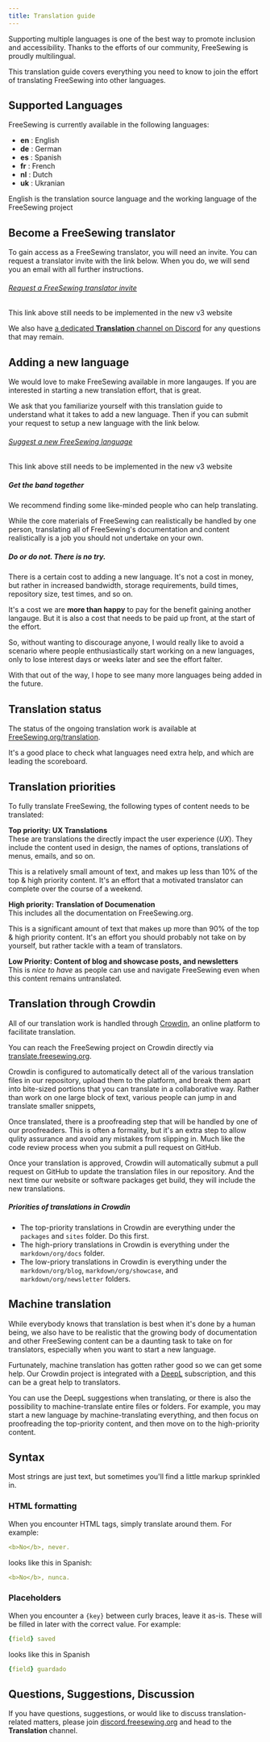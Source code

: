 ```yaml
---
title: Translation guide
---
```


Supporting multiple languages is one of the best way to promote inclusion and
accessibility.  Thanks to the efforts of our community, FreeSewing is proudly
multilingual.

This translation guide covers everything you need to know to join the effort of
translating FreeSewing into other languages.

## Supported Languages

FreeSewing is currently available in the following languages:

- **en** : English
- **de** : German
- **es** : Spanish
- **fr** : French
- **nl** : Dutch
- **uk** : Ukranian

<Note compact>
English is the translation source language and the working language of the FreeSewing project
</Note>

## Become a FreeSewing translator

To gain access as a FreeSewing translator, you will need an invite.
You can request a translator invite with the link below.
When you do, we will send you an email with all further instructions.

<Link compact>

###### [Request a FreeSewing translator invite](https://next.freesewing.org/translation/join)
</Link>

<Fixme compact>This link above still needs to be implemented in the new v3
website</Fixme>

<Tip>

We also have [a dedicated __Translation__ channel on
Discord](https://discord.freesewing.org) for any questions that may remain.
</Tip>

## Adding a new language

We would love to make FreeSewing available in more langauges. If you are
interested in starting a new translation effort, that is great.

We ask that you familiarize yourself with this translation guide to understand
what it takes to add a new language. Then if you can submit your request to setup
a new language with the link below.

<Link compact>

###### [Suggest a new FreeSewing language](https://next.freesewing.org/translation/suggest-language)
</Link>

<Fixme compact>
This link above still needs to be implemented in the new v3 website
</Fixme>

<Tip>

##### Get the band together

We recommend finding some like-minded people who can help translating.

While the core materials of FreeSewing can realistically be handled by one
person, translating all of FreeSewing's documentation and content realistically
is a job you should not undertake on your own.

</Tip>

<Comment by="joost"           >

##### Do or do not. There is no try.

There is a certain cost to adding a new language.  It's not a cost in money,
but rather in increased bandwidth, storage requirements, build times,
repository size, test times, and so on.

It's a cost we are __more than happy__ to pay for the benefit gaining another
langauge.  But it is also a cost that needs to be paid up front, at the start
of the effort.

So, without wanting to discourage anyone, I would really like to avoid a
scenario where people enthusiastically start working on a new languages, only
to lose interest days or weeks later and see the effort falter.

With that out of the way, I hope to see many more languages being added in the
future.

</Comment>

## Translation status

The status of the ongoing translation work is available at
[FreeSewing.org/translation](https://freesewing.org/translation).

It's a good place to check what languages need extra help, and which are
leading the scoreboard.

## Translation priorities

To fully translate FreeSewing, the following types of content needs to be
translated:

**Top priority: UX Translations**   
These are translations the directly impact
the user experience (_UX_).  They include the content used in design, the names
of options, translations of menus, emails, and so on.

This is a relatively small amount of text, and makes up less than 10% of the
top & high priority content.  It's an effort that a motivated translator can
complete over the course of a weekend.

**High priority: Translation of Documenation**   
This includes all the documentation on FreeSewing.org.

This is a significant amount of text that makes up more than 90% of the top &
high priority content.  It's an effort you should probably not take on by
yourself, but rather tackle with a team of translators.

**Low Priority: Content of blog and showcase posts, and newsletters**  
This is _nice to have_ as people can use and navigate FreeSewing even when this
content remains untranslated.

## Translation through Crowdin

All of our translation work is handled through [Crowdin](https://crowdin.com/), 
an online platform to facilitate translation.

<Tip compact>

You can reach the FreeSewing project on Crowdin directly via
[translate.freesewing.org](https://translate.freesewing.org).
</Tip>

Crowdin is configured to automatically detect all of the various translation
files in our repository, upload them to the platform, and break them apart into
bite-sized portions that you can translate in a collaborative way. 
Rather than work on one large block of text, various people can jump in and
translate smaller snippets,

Once translated, there is a proofreading step that will be handled by one of
our proofreaders. This is often a formality, but it's an extra step to allow
qulity assurance and avoid any mistakes from slipping in. Much like the code
review process when you submit a pull request on GitHub.

Once your translation is approved, Crowdin will automatically submut a pull
request on GitHub to update the translation files in our repository. And the
next time our website or software packages get build, they will include the new
translations.

<Note>

##### Priorities of translations in Crowdin

- The top-priority translations in Crowdin are everything under the `packages`
  and `sites` folder. Do this first.
- The high-priory translations in Crowdin is everything under the
  `markdown/org/docs` folder.
- The low-priory translations in Crowdin is everything under the
  `markdown/org/blog`, `markdown/org/showcase`, and `markdown/org/newsletter` folders.

</Note>


## Machine translation

While everybody knows that translation is best when it's done by a human being, 
we also have to be realistic that the growing body of documentation and other 
FreeSewing content can be a daunting task to take on for translators, especially
when you want to start a new language.

Furtunately, machine translation has gotten rather good so we can get some help.
Our Crowdin project is integrated with a [DeepL](https://www.deepl.com) 
subscription, and this can be a great help to translators.

You can use the DeepL suggestions when translating, or there is also the possibility
to machine-translate entire files or folders. For example, you may start a new 
language by machine-translating everything, and then focus on proofreading the
top-priority content, and then move on to the high-priority content.

## Syntax

Most strings are just text, but sometimes you'll find a little markup sprinkled in.

### HTML formatting

When you encounter HTML tags, simply translate around them. For example:

```yaml
<b>No</b>, never.
```

looks like this in Spanish:

```yaml
<b>No</b>, nunca.
```

### Placeholders

When you encounter a `{key}` between curly braces, leave it as-is.
These will be filled in later with the correct value. For example:

```yaml
{field} saved
```

looks like this in Spanish

```yaml
{field} guardado
```

## Questions, Suggestions, Discussion

If you have questions, suggestions, or would like to discuss
translation-related matters, please join
[discord.freesewing.org](https://discord.freesewing.org/) and head to the
__Translation__ channel.

